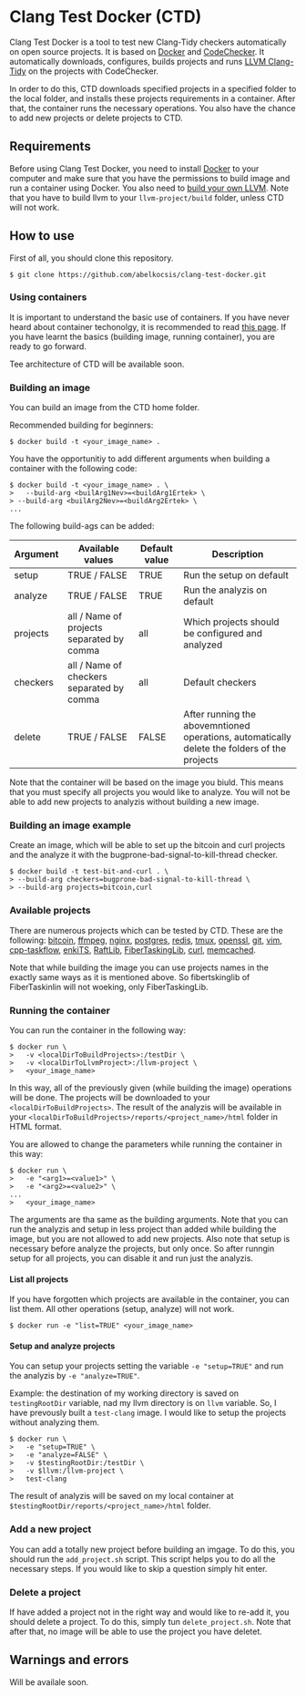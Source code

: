 # Clang Test Docker (CTD)

Clang Test Docker is a tool to test new Clang-Tidy checkers automatically on open source projects. It is based on [Docker](https://www.docker.com) and [CodeChecker](https://github.com/Ericsson/codechecker). It automatically downloads, configures, builds projects and runs [LLVM Clang-Tidy](https://clang.llvm.org/extra/clang-tidy/) on the projects with CodeChecker.

In order to do this, CTD downloads specified projects in a specified folder to the local folder, and installs these projects requirements in a container. After that, the container runs the necessary operations. You also have the chance to add new projects or delete projects to CTD.

## Requirements

Before using Clang Test Docker, you need to install [Docker](https://www.docker.com) to your computer and make sure that you have the permissions to build image and run a container using Docker. You also need to [build your own LLVM](https://llvm.org/docs/CMake.html). Note that you have to build llvm to your `llvm-project/build` folder, unless CTD will not work.

## How to use

First of all, you should clone this repository.

```
$ git clone https://github.com/abelkocsis/clang-test-docker.git
```

### Using containers

It is important to understand the basic use of containers. If you have never heard about container techonolgy, it is recommended to read [this page](https://docs.docker.com/get-started/overview/). If you have learnt the basics (building image, running container), you are ready to go forward.

Tee architecture of CTD will be available soon.

### Building an image

You can build an image from the CTD home folder. 

Recommended building for beginners:

```
$ docker build -t <your_image_name> .
```

You have the opportunitiy to add different arguments when building a container with the following code:

```
$ docker build -t <your_image_name> . \
>   --build-arg <builArg1Nev>=<buildArg1Ertek> \
> --build-arg <builArg2Nev>=<buildArg2Ertek> \
...
```

The following build-ags can be added:

| Argument              | Available values        | Default value         | Description                             |
| ----------------------|-------------------------|-----------------------|-----------------------------------------|
| setup                 | TRUE / FALSE              | TRUE                  | Run the setup on default                |
| analyze                 | TRUE / FALSE              | TRUE                  | Run the analyzis on default                |
| projects               | all / Name of projects separated by comma | all  | Which projects should be configured and analyzed|
| checkers                 | all / Name of checkers separated by comma              | all                  | Default checkers                |
| delete                 | TRUE / FALSE              | FALSE                  | After running the abovemntioned operations, automatically delete the folders of the projects                |

Note that the container will be based on the image you biuld. This means that you must specify all projects you would like to analyze. You will not be able to add new projects to analyzis without building a new image.

### Building an image example

Create an image, which will be able to set up the bitcoin and curl projects and the analyze it with the bugprone-bad-signal-to-kill-thread checker.

```
$ docker build -t test-bit-and-curl . \
> --build-arg checkers=bugprone-bad-signal-to-kill-thread \
> --build-arg projects=bitcoin,curl
```

### Available projects

There are numerous projects which can be tested by CTD. These are the following:
[bitcoin](https://github.com/bitcoin/bitcoin.git),
[ffmpeg](https://git.ffmpeg.org/ffmpeg.git),
[nginx](https://github.com/nginx/nginx.git),
[postgres](https://github.com/postgres/postgres.git),
[redis](https://github.com/antirez/redis.git),
[tmux](https://github.com/tmux/tmux.git),
[openssl](https://github.com/openssl/openssl.git),
[git](https://github.com/git/git.git),
[vim](https://github.com/vim/vim.git),
[cpp-taskflow](https://github.com/cpp-taskflow/cpp-taskflow.git),
[enkiTS](https://github.com/dougbinks/enkiTS.git),
[RaftLib](https://github.com/RaftLib/RaftLib.git),
[FiberTaskingLib](https://github.com/RichieSams/FiberTaskingLib.git),
[curl](https://github.com/curl/curl.git),
[memcached](https://github.com/memcached/memcached.git).

Note that while building the image you can use projects names in the exactly same ways as it is mentioned above. So fibertskinglib of FiberTaskinlin will not woeking, only FiberTaskingLib.

### Running the container

You can run the container in the following way:

```
$ docker run \
>   -v <localDirToBuildProjects>:/testDir \
>   -v <localDirToLlvmProject>:/llvm-project \
>   <your_image_name>
```

In this way, all of the previously given (while building the image) operations will be done. The projects will be downloaded to your `<localDirToBuildProjects>`. The result of the analyzis will be available in your `<localDirToBuildProjects>/reports/<project_name>/html` folder in HTML format.

You are allowed to change the parameters while running the container in this way:

```
$ docker run \
>   -e "<arg1>=<value1>" \
>   -e "<arg2>=<value2>" \
...
>   <your_image_name>
```

The arguments are tha same as the building arguments. Note that you can run the analyzis and setup in less project than added while building the image, but you are not allowed to add new projects. Also note that setup is necessary before analyze the projects, but only once. So after runngin setup for all projects, you can disable it and run just the analyzis.

#### List all projects

If you have forgotten which projects are available in the container, you can list them. All other operations (setup, analyze) will not work.

```
$ docker run -e "list=TRUE" <your_image_name>
```

#### Setup and analyze projects

You can setup your projects setting the variable `-e "setup=TRUE"` and run the analyzis by `-e "analyze=TRUE"`.

Example: the destination of my working directory is saved on `testingRootDir` variable, nad my llvm directory is on `llvm` variable. So, I have prevously built a `test-clang` image. I would like to setup the projects without analyzing them.

```
$ docker run \
>   -e "setup=TRUE" \
>   -e "analyze=FALSE" \
>   -v $testingRootDir:/testDir \
>   -v $llvm:/llvm-project \
>   test-clang
```

The result of analyzis will be saved on my local container at `$testingRootDir/reports/<project_name>/html` folder.

### Add a new project

You can add a totally new project before building an imgage. To do this, you should run the `add_project.sh` script. This script helps you to do all the necessary steps. If you would like to skip a question simply hit enter.

### Delete a project

If have added a project not in the right way and would like to re-add it, you should delete a project. To do this, simply tun `delete_project.sh`. Note that after that, no image will be able to use the project you have deletet.

## Warnings and errors

Will be availale soon.
